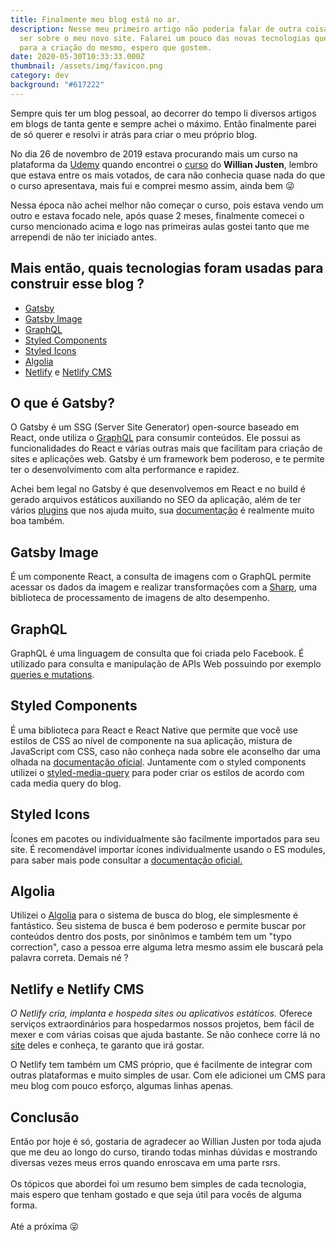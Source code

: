 ```yaml
---
title: Finalmente meu blog está no ar.
description: Nesse meu primeiro artigo não poderia falar de outra coisa a não
  ser sobre o meu novo site. Falarei um pouco das novas tecnologias que utilizei
  para a criação do mesmo, espero que gostem.
date: 2020-05-30T10:33:33.000Z
thumbnail: /assets/img/favicon.png
category: dev
background: "#617222"
---
```

Sempre quis ter um blog pessoal, ao decorrer do tempo li diversos artigos em blogs de tanta gente e sempre achei o máximo. Então finalmente parei de só querer e resolvi ir atrás para criar o meu próprio blog.

No dia 26 de novembro de 2019 estava procurando mais um curso na plataforma da [Udemy](https://www.udemy.com/) quando encontrei o [curso](https://www.udemy.com/course/gatsby-crie-um-site-pwa-com-react-graphql-e-netlify-cms/) do **Willian Justen**, lembro que estava entre os mais votados, de cara não conhecia quase nada do que o curso apresentava, mais fui e comprei mesmo assim, ainda bem 😜

Nessa época não achei melhor não começar o curso, pois estava vendo um outro e estava focado nele, após quase 2 meses, finalmente comecei o curso mencionado acima e logo nas primeiras aulas gostei tanto que me arrependi de não ter iniciado antes.

## Mais então, quais tecnologias foram usadas para construir esse blog ?

* [Gatsby](https://www.gatsbyjs.org/)
* [Gatsby Image](https://www.gatsbyjs.org/packages/gatsby-image/) [](https://www.gatsbyjs.org/packages/gatsby-image/)
* [GraphQL](https://graphql.org/)[](https://www.styled-components.com/)
* [Styled Components](https://www.styled-components.com/)
* [Styled Icons](https://styled-icons.js.org/)
* [Algolia](https://www.algolia.com/products/instantsearch/)
* [Netlify](https://www.netlify.com/) e [Netlify CMS](https://www.netlifycms.org/)

## O que é Gatsby?

O Gatsby é um SSG (Server Site Generator) open-source baseado em React, onde utiliza o [GraphQL](https://graphql.org/) para consumir conteúdos. Ele possui as funcionalidades do React e várias outras mais que facilitam para criação de sites e aplicações web. Gatsby é um framework bem poderoso, e te permite ter o desenvolvimento com alta performance e rapidez. 

Achei bem legal no Gatsby é que desenvolvemos em React e no build é gerado arquivos estáticos auxiliando no SEO da aplicação, além de ter vários [plugins](https://www.gatsbyjs.org/plugins) que nos ajuda muito, sua [documentação](https://www.gatsbyjs.org/docs/) é realmente muito boa também.

## Gatsby Image

É um componente React, a consulta de imagens com o GraphQL permite acessar os dados da imagem e realizar transformações com a [Sharp](https://github.com/lovell/sharp), uma biblioteca de processamento de imagens de alto desempenho.

## GraphQL

GraphQL é uma linguagem de consulta que foi criada pelo Facebook. É utilizado para consulta e manipulação de APIs Web possuindo por exemplo [queries e mutations](https://graphql.org/learn/queries/).

## Styled Components

É uma biblioteca para React e React Native que permite que você use estilos de CSS ao nível de componente na sua aplicação, mistura de JavaScript com CSS, caso não conheça nada sobre ele aconselho dar uma olhada na [documentação oficial](https://styled-components.com/).  Juntamente com o styled components utilizei o [styled-media-query](https://github.com/morajabi/styled-media-query) para poder criar os estilos de acordo com cada media query do blog.

## Styled Icons

Ícones em pacotes ou individualmente são facilmente importados para seu site. É recomendável importar ícones individualmente usando o ES modules, para saber mais pode consultar a [documentação oficial.](https://styled-icons.js.org/)

## Algolia

Utilizei o [Algolia](https://www.algolia.com/) para o sistema de busca do blog, ele simplesmente é fantástico. Seu sistema de busca é bem poderoso e permite buscar por conteúdos dentro dos posts, por sinônimos e também tem um "typo correction", caso a pessoa erre alguma letra mesmo assim ele buscará pela palavra correta. Demais né ?

## Netlify e Netlify CMS

*O Netlify cria, implanta e hospeda sites ou aplicativos estáticos.* Oferece serviços extraordinários para hospedarmos nossos projetos, bem fácil de mexer e com várias coisas que ajuda bastante. Se não conhece corre lá no [site](https://www.netlify.com/) deles e conheça, te garanto que irá gostar.

O Netlify tem também um CMS próprio, que é facilmente de integrar com outras plataformas e muito simples de usar. Com ele adicionei um CMS para meu blog com pouco esforço, algumas linhas apenas.

## Conclusão

Então por hoje é só, gostaria de agradecer ao Willian Justen por toda ajuda que me deu ao longo do curso, tirando todas minhas dúvidas e mostrando diversas vezes meus erros quando enroscava em uma parte rsrs.\
\
Os tópicos que abordei foi um resumo bem simples de cada tecnologia, mais espero que tenham gostado e que seja útil para vocês de alguma forma.\
\
Até a próxima 😜